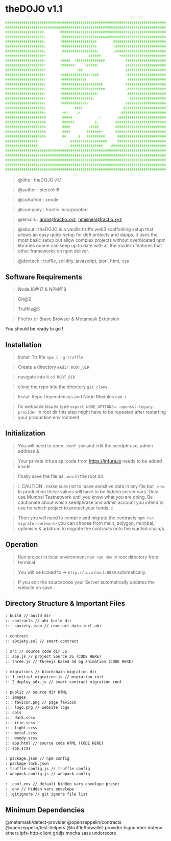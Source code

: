 # theDOJO v1.1

![image](./public/images/theDojoLogo.png)

> @title : theDOJO v1.1

> @author : stereoIII6

> @coAuthor : xnode

> @company : fractio incorporated

> @emails : aron@fractio.xyz, nmisner@fractio.xyz

> @about : theDOJO is a vanilla truffe web3 scaffolding setup that allows an easy quick setup for defi projects and dapps. It uses the most basic setup but allow complex projects without overbloated npm libraries noone can keep up to date with all the modern features that other frameworks on npm deliver.

> @devtech : truffle, solidity, javascript, json, html, css

## Software Requirements

> NodeJS@17 & NPM@8

> Git@2

> Trufflle@5

> Firefox or Brave Browser & Metamask Extension

You should be ready to go !

## Installation

> Install Truffle `npm i -g truffle`

> Create a directory `mkdir ROOT_DIR`

> navigate into it `cd ROOT_DIR`

> clone the repo into the directory `git clone .`

> Install Repo Dependencys and Node Modules `npm i`

> fix webpack issues type `export NODE_OPTIONS=--openssl-legacy-provider` in root dir this step might have to be repeated after restarting your production environment

## Initialization

> You will need to open `.conf_env` and edit the seedphrase, admin address &

> Your private infura api code from https://infura.io needs to be added inside

> finally save the file as `.env` in the root dir.

> :: CAUTION : make sure not to leave sensitive data in any file but `.env`. In production these values will have to be hidden server vars. Only use Mumbai Testnetwork until you know what you are doing. Be cautionate about which seedphrase and admin account you intend to use for which project to protect your funds. ::

> Then you will need to compile and migrate the contracts `npm run migrate:<network>` you can choose from main, polygon, mumbai, optimism & arbitrum to migrate the contracts onto the wanted chain/s.

## Operation

> Run project in local environment `npm run dev` in root directory from terminal.

> You will be kicked to -> `http://localhost:8080` automatically.

> If you edit the sourcecode your Server automatically updates the website on save.

## Directory Structure & Important Files

```root
: build // build dir
:: contracts // abi build dir
::: soxiety.json // contract data incl abi

: contract
:: s0xiety.sol // smart contract

: src // source code dir JS
:: app.js // project Source JS (CODE HERE)
:: three.js // threejs based 3d bg animation (CODE HERE)

: migrations // blockchain migration dir
:: 1_initial_migration.js // migration init
:: 2_deploy_s0x.js // smart contract migration conf

: public // source dir HTML
:: images
::: favicon.png // page favicon
::: logo.png // website logo
:: cols
::: dark.scss
::: irie.scss
::: light.scss
::: metal.scss
::: woody.scss
:: app.html // source code HTML (CODE HERE)
:: app.scss

: package.json // npm config
: package-lock.json
: truffle-config.js // truffle config
: webpack.config.js // webpack config

: .conf_env // default hidden vars envelope preset
: .env // hidden vars envelope
: .gitignore // git ignore file list
```

## Minimum Dependencies

@metamask/detect-provider
@openzeppelin/contracts
@openzeppelin/test-helpers
@truffle/hdwallet-provider
bignumber
dotenv
ethers
ipfs-http-client
gridjs
mocha
sass
underscore
